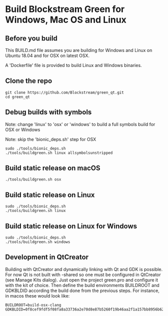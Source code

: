 # Build Blockstream Green for Windows, Mac OS and Linux

## Before you build

This BUILD.md file assumes you are building for Windows and Linux on Ubuntu 18.04 and for OSX on latest OSX.

A 'Dockerfile' file is provided to build Linux and Windows binaries.

## Clone the repo

```
git clone https://github.com/Blockstream/green_qt.git
cd green_qt
```

## Debug builds with symbols

Note: change 'linux' to 'osx' or 'windows' to build a full symbols build for OSX or Windows

Note: skip the 'bionic_deps.sh' step for OSX

```
sudo ./tools/bionic_deps.sh
./tools/buildgreen.sh linux allsymbolsunstripped
```

## Build static release on macOS

```
./tools/buildgreen.sh osx
```

## Build static release on Linux

```
sudo ./tools/bionic_deps.sh
./tools/buildgreen.sh linux
```

## Build static release on Linux for Windows

```
sudo ./tools/bionic_deps.sh
./tools/buildgreen.sh windows
```

## Development in QtCreator

Building with QtCreator and dynamically linking with Qt and GDK is possible. For
now Qt is not built with -shared so one must be configured in QtCreator (see
Manage Kits dialog).
Just open the project green.pro and configure it with the kit of choice. Then
define the build environments BUILDROOT and GDKBLDID according the build done
from the previous steps. For instance, in macos these would look like:
```
BUILDROOT=build-osx-clang
GDKBLDID=0f8cef9fdf5f08fa8a33736a2e70d8e87b5260f19b46aa2f1a157bb8956b6280
```
